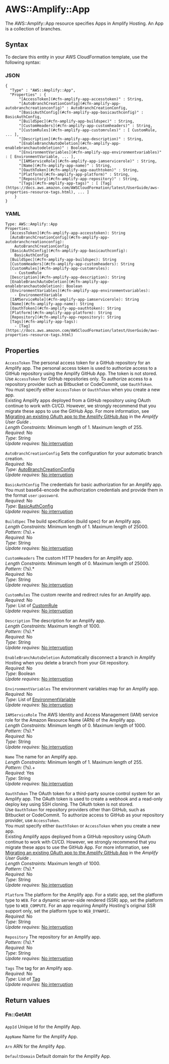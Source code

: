 # AWS::Amplify::App<a name="aws-resource-amplify-app"></a>

The AWS::Amplify::App resource specifies Apps in Amplify Hosting\. An App is a collection of branches\.

## Syntax<a name="aws-resource-amplify-app-syntax"></a>

To declare this entity in your AWS CloudFormation template, use the following syntax:

### JSON<a name="aws-resource-amplify-app-syntax.json"></a>

```
{
  "Type" : "AWS::Amplify::App",
  "Properties" : {
      "[AccessToken](#cfn-amplify-app-accesstoken)" : String,
      "[AutoBranchCreationConfig](#cfn-amplify-app-autobranchcreationconfig)" : AutoBranchCreationConfig,
      "[BasicAuthConfig](#cfn-amplify-app-basicauthconfig)" : BasicAuthConfig,
      "[BuildSpec](#cfn-amplify-app-buildspec)" : String,
      "[CustomHeaders](#cfn-amplify-app-customheaders)" : String,
      "[CustomRules](#cfn-amplify-app-customrules)" : [ CustomRule, ... ],
      "[Description](#cfn-amplify-app-description)" : String,
      "[EnableBranchAutoDeletion](#cfn-amplify-app-enablebranchautodeletion)" : Boolean,
      "[EnvironmentVariables](#cfn-amplify-app-environmentvariables)" : [ EnvironmentVariable, ... ],
      "[IAMServiceRole](#cfn-amplify-app-iamservicerole)" : String,
      "[Name](#cfn-amplify-app-name)" : String,
      "[OauthToken](#cfn-amplify-app-oauthtoken)" : String,
      "[Platform](#cfn-amplify-app-platform)" : String,
      "[Repository](#cfn-amplify-app-repository)" : String,
      "[Tags](#cfn-amplify-app-tags)" : [ [Tag](https://docs.aws.amazon.com/AWSCloudFormation/latest/UserGuide/aws-properties-resource-tags.html), ... ]
    }
}
```

### YAML<a name="aws-resource-amplify-app-syntax.yaml"></a>

```
Type: AWS::Amplify::App
Properties:
  [AccessToken](#cfn-amplify-app-accesstoken): String
  [AutoBranchCreationConfig](#cfn-amplify-app-autobranchcreationconfig):
    AutoBranchCreationConfig
  [BasicAuthConfig](#cfn-amplify-app-basicauthconfig):
    BasicAuthConfig
  [BuildSpec](#cfn-amplify-app-buildspec): String
  [CustomHeaders](#cfn-amplify-app-customheaders): String
  [CustomRules](#cfn-amplify-app-customrules):
    - CustomRule
  [Description](#cfn-amplify-app-description): String
  [EnableBranchAutoDeletion](#cfn-amplify-app-enablebranchautodeletion): Boolean
  [EnvironmentVariables](#cfn-amplify-app-environmentvariables):
    - EnvironmentVariable
  [IAMServiceRole](#cfn-amplify-app-iamservicerole): String
  [Name](#cfn-amplify-app-name): String
  [OauthToken](#cfn-amplify-app-oauthtoken): String
  [Platform](#cfn-amplify-app-platform): String
  [Repository](#cfn-amplify-app-repository): String
  [Tags](#cfn-amplify-app-tags):
    - [Tag](https://docs.aws.amazon.com/AWSCloudFormation/latest/UserGuide/aws-properties-resource-tags.html)
```

## Properties<a name="aws-resource-amplify-app-properties"></a>

`AccessToken` <a name="cfn-amplify-app-accesstoken"></a>
The personal access token for a GitHub repository for an Amplify app\. The personal access token is used to authorize access to a GitHub repository using the Amplify GitHub App\. The token is not stored\.  
Use `AccessToken` for GitHub repositories only\. To authorize access to a repository provider such as Bitbucket or CodeCommit, use `OauthToken`\.  
You must specify either `AccessToken` or `OauthToken` when you create a new app\.  
Existing Amplify apps deployed from a GitHub repository using OAuth continue to work with CI/CD\. However, we strongly recommend that you migrate these apps to use the GitHub App\. For more information, see [Migrating an existing OAuth app to the Amplify GitHub App](https://docs.aws.amazon.com/amplify/latest/userguide/setting-up-GitHub-access.html#migrating-to-github-app-auth) in the _Amplify User Guide_ \.  
_Length Constraints:_ Minimum length of 1\. Maximum length of 255\.  
_Required_: No  
_Type_: String  
_Update requires_: [No interruption](https://docs.aws.amazon.com/AWSCloudFormation/latest/UserGuide/using-cfn-updating-stacks-update-behaviors.html#update-no-interrupt)

`AutoBranchCreationConfig` <a name="cfn-amplify-app-autobranchcreationconfig"></a>
Sets the configuration for your automatic branch creation\.  
_Required_: No  
_Type_: [AutoBranchCreationConfig](aws-properties-amplify-app-autobranchcreationconfig.md)  
_Update requires_: [No interruption](https://docs.aws.amazon.com/AWSCloudFormation/latest/UserGuide/using-cfn-updating-stacks-update-behaviors.html#update-no-interrupt)

`BasicAuthConfig` <a name="cfn-amplify-app-basicauthconfig"></a>
The credentials for basic authorization for an Amplify app\. You must base64\-encode the authorization credentials and provide them in the format `user:password`\.  
_Required_: No  
_Type_: [BasicAuthConfig](aws-properties-amplify-app-basicauthconfig.md)  
_Update requires_: [No interruption](https://docs.aws.amazon.com/AWSCloudFormation/latest/UserGuide/using-cfn-updating-stacks-update-behaviors.html#update-no-interrupt)

`BuildSpec` <a name="cfn-amplify-app-buildspec"></a>
The build specification \(build spec\) for an Amplify app\.  
_Length Constraints:_ Minimum length of 1\. Maximum length of 25000\.  
_Pattern:_ \(?s\)\.\+  
_Required_: No  
_Type_: String  
_Update requires_: [No interruption](https://docs.aws.amazon.com/AWSCloudFormation/latest/UserGuide/using-cfn-updating-stacks-update-behaviors.html#update-no-interrupt)

`CustomHeaders` <a name="cfn-amplify-app-customheaders"></a>
The custom HTTP headers for an Amplify app\.  
_Length Constraints:_ Minimum length of 0\. Maximum length of 25000\.  
_Pattern:_ \(?s\)\.\*  
_Required_: No  
_Type_: String  
_Update requires_: [No interruption](https://docs.aws.amazon.com/AWSCloudFormation/latest/UserGuide/using-cfn-updating-stacks-update-behaviors.html#update-no-interrupt)

`CustomRules` <a name="cfn-amplify-app-customrules"></a>
The custom rewrite and redirect rules for an Amplify app\.  
_Required_: No  
_Type_: List of [CustomRule](aws-properties-amplify-app-customrule.md)  
_Update requires_: [No interruption](https://docs.aws.amazon.com/AWSCloudFormation/latest/UserGuide/using-cfn-updating-stacks-update-behaviors.html#update-no-interrupt)

`Description` <a name="cfn-amplify-app-description"></a>
The description for an Amplify app\.  
_Length Constraints:_ Maximum length of 1000\.  
_Pattern:_ \(?s\)\.\*  
_Required_: No  
_Type_: String  
_Update requires_: [No interruption](https://docs.aws.amazon.com/AWSCloudFormation/latest/UserGuide/using-cfn-updating-stacks-update-behaviors.html#update-no-interrupt)

`EnableBranchAutoDeletion` <a name="cfn-amplify-app-enablebranchautodeletion"></a>
Automatically disconnect a branch in Amplify Hosting when you delete a branch from your Git repository\.  
_Required_: No  
_Type_: Boolean  
_Update requires_: [No interruption](https://docs.aws.amazon.com/AWSCloudFormation/latest/UserGuide/using-cfn-updating-stacks-update-behaviors.html#update-no-interrupt)

`EnvironmentVariables` <a name="cfn-amplify-app-environmentvariables"></a>
The environment variables map for an Amplify app\.  
_Required_: No  
_Type_: List of [EnvironmentVariable](aws-properties-amplify-app-environmentvariable.md)  
_Update requires_: [No interruption](https://docs.aws.amazon.com/AWSCloudFormation/latest/UserGuide/using-cfn-updating-stacks-update-behaviors.html#update-no-interrupt)

`IAMServiceRole` <a name="cfn-amplify-app-iamservicerole"></a>
The AWS Identity and Access Management \(IAM\) service role for the Amazon Resource Name \(ARN\) of the Amplify app\.  
_Length Constraints:_ Minimum length of 0\. Maximum length of 1000\.  
_Pattern:_ \(?s\)\.\*  
_Required_: No  
_Type_: String  
_Update requires_: [No interruption](https://docs.aws.amazon.com/AWSCloudFormation/latest/UserGuide/using-cfn-updating-stacks-update-behaviors.html#update-no-interrupt)

`Name` <a name="cfn-amplify-app-name"></a>
The name for an Amplify app\.  
_Length Constraints:_ Minimum length of 1\. Maximum length of 255\.  
_Pattern:_ \(?s\)\.\+  
_Required_: Yes  
_Type_: String  
_Update requires_: [No interruption](https://docs.aws.amazon.com/AWSCloudFormation/latest/UserGuide/using-cfn-updating-stacks-update-behaviors.html#update-no-interrupt)

`OauthToken` <a name="cfn-amplify-app-oauthtoken"></a>
The OAuth token for a third\-party source control system for an Amplify app\. The OAuth token is used to create a webhook and a read\-only deploy key using SSH cloning\. The OAuth token is not stored\.  
Use `OauthToken` for repository providers other than GitHub, such as Bitbucket or CodeCommit\. To authorize access to GitHub as your repository provider, use `AccessToken`\.  
You must specify either `OauthToken` or `AccessToken` when you create a new app\.  
Existing Amplify apps deployed from a GitHub repository using OAuth continue to work with CI/CD\. However, we strongly recommend that you migrate these apps to use the GitHub App\. For more information, see [Migrating an existing OAuth app to the Amplify GitHub App](https://docs.aws.amazon.com/amplify/latest/userguide/setting-up-GitHub-access.html#migrating-to-github-app-auth) in the _Amplify User Guide_ \.  
_Length Constraints:_ Maximum length of 1000\.  
_Pattern:_ \(?s\)\.\*  
_Required_: No  
_Type_: String  
_Update requires_: [No interruption](https://docs.aws.amazon.com/AWSCloudFormation/latest/UserGuide/using-cfn-updating-stacks-update-behaviors.html#update-no-interrupt)

`Platform` <a name="cfn-amplify-app-platform"></a>
The platform for the Amplify app\. For a static app, set the platform type to `WEB`\. For a dynamic server\-side rendered \(SSR\) app, set the platform type to `WEB_COMPUTE`\. For an app requiring Amplify Hosting's original SSR support only, set the platform type to `WEB_DYNAMIC`\.  
_Required_: No  
_Type_: String  
_Update requires_: [No interruption](https://docs.aws.amazon.com/AWSCloudFormation/latest/UserGuide/using-cfn-updating-stacks-update-behaviors.html#update-no-interrupt)

`Repository` <a name="cfn-amplify-app-repository"></a>
The repository for an Amplify app\.  
_Pattern:_ \(?s\)\.\*  
_Required_: No  
_Type_: String  
_Update requires_: [No interruption](https://docs.aws.amazon.com/AWSCloudFormation/latest/UserGuide/using-cfn-updating-stacks-update-behaviors.html#update-no-interrupt)

`Tags` <a name="cfn-amplify-app-tags"></a>
The tag for an Amplify app\.  
_Required_: No  
_Type_: List of [Tag](https://docs.aws.amazon.com/AWSCloudFormation/latest/UserGuide/aws-properties-resource-tags.html)  
_Update requires_: [No interruption](https://docs.aws.amazon.com/AWSCloudFormation/latest/UserGuide/using-cfn-updating-stacks-update-behaviors.html#update-no-interrupt)

## Return values<a name="aws-resource-amplify-app-return-values"></a>

### Fn::GetAtt<a name="aws-resource-amplify-app-return-values-fn--getatt"></a>

#### <a name="aws-resource-amplify-app-return-values-fn--getatt-fn--getatt"></a>

`AppId` <a name="AppId-fn::getatt"></a>
Unique Id for the Amplify App\.

`AppName` <a name="AppName-fn::getatt"></a>
Name for the Amplify App\.

`Arn` <a name="Arn-fn::getatt"></a>
ARN for the Amplify App\.

`DefaultDomain` <a name="DefaultDomain-fn::getatt"></a>
Default domain for the Amplify App\.
